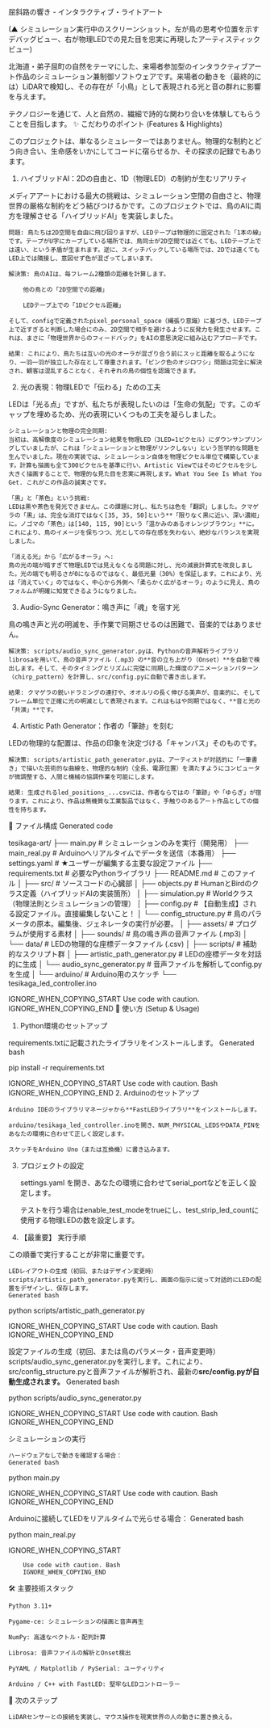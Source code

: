 屈斜路の響き - インタラクティブ・ライトアート

(▲ シミュレーション実行中のスクリーンショット。左が鳥の思考や位置を示すデバッグビュー、右が物理LEDでの見た目を忠実に再現したアーティスティックビュー)

北海道・弟子屈町の自然をテーマにした、来場者参加型のインタラクティブアート作品のシミュレーション兼制御ソフトウェアです。来場者の動きを（最終的には）LiDARで検知し、その存在が「小鳥」として表現される光と音の群れに影響を与えます。

テクノロジーを通じて、人と自然の、繊細で詩的な関わり合いを体験してもらうことを目指します。
✨ こだわりのポイント (Features & Highlights)

このプロジェクトは、単なるシミュレーターではありません。物理的な制約とどう向き合い、生命感をいかにしてコードに宿らせるか、その探求の記録でもあります。
1. ハイブリッドAI：2Dの自由と、1D（物理LED）の制約が生むリアリティ

メディアアートにおける最大の挑戦は、シミュレーション空間の自由さと、物理世界の厳格な制約をどう結びつけるかです。このプロジェクトでは、鳥のAIに両方を理解させる「ハイブリッドAI」を実装しました。

    問題: 鳥たちは2D空間を自由に飛び回りますが、LEDテープは物理的に固定された「1本の線」です。テープがU字にカーブしている場所では、鳥同士が2D空間では近くても、LEDテープ上では遠い、という矛盾が生まれます。逆に、スイッチバックしている場所では、2Dでは遠くてもLED上では隣接し、意図せず色が混ざってしまいます。

    解決策: 鳥のAIは、毎フレーム2種類の距離を計算します。

        他の鳥との「2D空間での距離」

        LEDテープ上での「1Dピクセル距離」

    そして、configで定義されたpixel_personal_space（縄張り意識）に基づき、LEDテープ上で近すぎると判断した場合にのみ、2D空間で相手を避けるように反発力を発生させます。これは、まさに「物理世界からのフィードバック」をAIの意思決定に組み込むアプローチです。

    結果: これにより、鳥たちは互いの光のオーラが混ざり合う前にスッと距離を取るようになり、一羽一羽が独立した存在として尊重されます。「ピンク色のオジロワシ」問題は完全に解決され、観客は混乱することなく、それぞれの鳥の個性を認識できます。

2. 光の表現：物理LEDで「伝わる」ための工夫

LEDは「光る点」ですが、私たちが表現したいのは「生命の気配」です。このギャップを埋めるため、光の表現にいくつもの工夫を凝らしました。

    シミュレーションと物理の完全同期:
    当初は、高解像度のシミュレーション結果を物理LED（3LED=1ピクセル）にダウンサンプリングしていましたが、これは「シミュレーションと物理がリンクしない」という哲学的な問題を生んでいました。現在の実装では、シミュレーション自体を物理ピクセル単位で構築しています。計算も描画も全て300ピクセルを基準に行い、Artistic Viewではそのピクセルを少し大きく描画することで、物理的な見た目を忠実に再現します。What You See Is What You Get. これがこの作品の誠実さです。

    「黒」と「茶色」という挑戦:
    LEDは黒や茶色を発光できません。この課題に対し、私たちは色を「翻訳」しました。クマゲラの「黒」は、完全な消灯ではなく[35, 35, 50]という**「限りなく黒に近い、深い濃紺」に。ノゴマの「茶色」は[140, 115, 90]という「温かみのあるオレンジブラウン」**に。これにより、鳥のイメージを保ちつつ、光としての存在感を失わない、絶妙なバランスを実現しました。

    「消える光」から「広がるオーラ」へ:
    鳥の光の端が暗すぎて物理LEDでは見えなくなる問題に対し、光の減衰計算式を改良しました。光の端でも明るさが0になるのではなく、最低光量（30%）を保証します。これにより、光は「消えていく」のではなく、中心から外側へ「柔らかく広がるオーラ」のように見え、鳥のフォルムが明確に知覚できるようになりました。

3. Audio-Sync Generator：鳴き声に「魂」を宿す光

鳥の鳴き声と光の明滅を、手作業で同期させるのは困難で、音楽的ではありません。

    解決策: scripts/audio_sync_generator.pyは、Pythonの音声解析ライブラリlibrosaを用いて、鳥の音声ファイル（.mp3）の**音の立ち上がり（Onset）**を自動で検出します。そして、そのタイミングとリズムに完璧に同期した輝度のアニメーションパターン（chirp_pattern）を計算し、src/config.pyに自動で書き出します。

    結果: クマゲラの鋭いドラミングの連打や、オオルリの長く伸びる美声が、音楽的に、そしてフレーム単位で正確に光の明滅として表現されます。これはもはや同期ではなく、**音と光の「共演」**です。

4. Artistic Path Generator：作者の「筆跡」を刻む

LEDの物理的な配置は、作品の印象を決定づける「キャンバス」そのものです。

    解決策: scripts/artistic_path_generator.pyは、アーティストが対話的に「一筆書き」で描いた芸術的な曲線を、物理的な制約（全長、電源位置）を満たすようにコンピュータが微調整する、人間と機械の協調作業を可能にします。

    結果: 生成されるled_positions_...csvには、作者ならではの「筆跡」や「ゆらぎ」が宿ります。これにより、作品は無機質な工業製品ではなく、手触りのあるアート作品としての個性を持ちます。

📂 ファイル構成
Generated code

      
tesikaga-art/
├── main.py                 # シミュレーションのみを実行（開発用）
├── main_real.py            # Arduinoへリアルタイムでデータを送信（本番用）
├── settings.yaml           # ★ユーザーが編集する主要な設定ファイル
├── requirements.txt        # 必要なPythonライブラリ
├── README.md               # このファイル
│
├── src/                    # ソースコードの心臓部
│   ├── objects.py          # HumanとBirdのクラス定義（ハイブリッドAIの実装箇所）
│   ├── simulation.py       # Worldクラス（物理法則とシミュレーションの管理）
│   ├── config.py           # 【自動生成】される設定ファイル。直接編集しないこと！
│   └── config_structure.py # 鳥のパラメータの原本。編集後、ジェネレータの実行が必要。
│
├── assets/                 # プログラムが使用する素材
│   ├── sounds/             # 鳥の鳴き声の音声ファイル (.mp3)
│   └── data/               # LEDの物理的な座標データファイル (.csv)
│
├── scripts/                # 補助的なスクリプト群
│   ├── artistic_path_generator.py # LEDの座標データを対話的に生成
│   └── audio_sync_generator.py    # 音声ファイルを解析してconfig.pyを生成
│
└── arduino/                # Arduino用のスケッチ
    └── tesikaga_led_controller.ino

    

IGNORE_WHEN_COPYING_START
Use code with caution.
IGNORE_WHEN_COPYING_END
🚀 使い方 (Setup & Usage)
1. Python環境のセットアップ

requirements.txtに記載されたライブラリをインストールします。
Generated bash

      
pip install -r requirements.txt

    

IGNORE_WHEN_COPYING_START
Use code with caution. Bash
IGNORE_WHEN_COPYING_END
2. Arduinoのセットアップ

    Arduino IDEのライブラリマネージャから**FastLEDライブラリ**をインストールします。

    arduino/tesikaga_led_controller.inoを開き、NUM_PHYSICAL_LEDSやDATA_PINをあなたの環境に合わせて正しく設定します。

    スケッチをArduino Uno（または互換機）に書き込みます。

3. プロジェクトの設定

    settings.yaml を開き、あなたの環境に合わせてserial_portなどを正しく設定します。

    テストを行う場合はenable_test_modeをtrueにし、test_strip_led_countに使用する物理LEDの数を設定します。

4. 【最重要】 実行手順

この順番で実行することが非常に重要です。

    LEDレイアウトの生成（初回、またはデザイン変更時）
    scripts/artistic_path_generator.pyを実行し、画面の指示に従って対話的にLEDの配置をデザインし、保存します。
    Generated bash

      
python scripts/artistic_path_generator.py

    

IGNORE_WHEN_COPYING_START
Use code with caution. Bash
IGNORE_WHEN_COPYING_END

設定ファイルの生成（初回、または鳥のパラメータ・音声変更時）
scripts/audio_sync_generator.pyを実行します。これにより、src/config_structure.pyと音声ファイルが解析され、最新の**src/config.pyが自動生成されます。**
Generated bash

      
python scripts/audio_sync_generator.py

    

IGNORE_WHEN_COPYING_START
Use code with caution. Bash
IGNORE_WHEN_COPYING_END

シミュレーションの実行

    ハードウェアなしで動きを確認する場合：
    Generated bash

      
python main.py

    

IGNORE_WHEN_COPYING_START
Use code with caution. Bash
IGNORE_WHEN_COPYING_END

Arduinoに接続してLEDをリアルタイムで光らせる場合：
Generated bash

      
python main_real.py

    

IGNORE_WHEN_COPYING_START

        Use code with caution. Bash
        IGNORE_WHEN_COPYING_END

🛠️ 主要技術スタック

    Python 3.11+

    Pygame-ce: シミュレーションの描画と音声再生

    NumPy: 高速なベクトル・配列計算

    Librosa: 音声ファイルの解析とOnset検出

    PyYAML / Matplotlib / PySerial: ユーティリティ

    Arduino / C++ with FastLED: 堅牢なLEDコントローラー

🔮 次のステップ

    LiDARセンサーとの接続を実装し、マウス操作を現実世界の人の動きに置き換える。